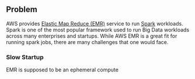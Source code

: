 ## Problem

AWS provides [Elastic Map Reduce (EMR)](https://aws.amazon.com/emr/) service to run
[Spark](https://spark.apache.org/) workloads. Spark is one of the most popular framework
used to run Big Data workloads across many enterprises and startups. While AWS EMR is
a great fit for running spark jobs, there are many challenges that one would face.

### Slow Startup
EMR is supposed to be an ephemeral compute 
